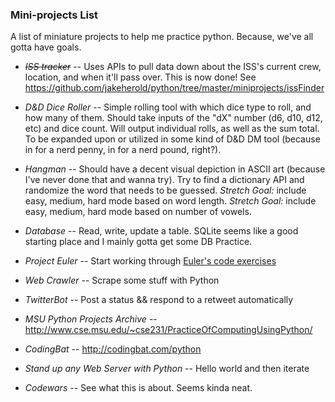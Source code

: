 ### Mini-projects List

A list of miniature projects to help me practice python. Because, we've all gotta have goals. 

* ~~*ISS tracker*~~  --  Uses APIs to pull data down about the ISS's current crew, location, and when it'll pass over. This is now done! See https://github.com/jakeherold/python/tree/master/miniprojects/issFinder

* *D&D Dice Roller*  --  Simple rolling tool with which dice type to roll, and how many of them. Should take inputs of the "dX" number (d6, d10, d12, etc) and dice count. Will output individual rolls, as well as the sum total. To be expanded upon or utilized in some kind of D&D DM tool (because in for a nerd penny, in for a nerd pound, right?).

* *Hangman*  --  Should have a decent visual depiction in ASCII art (because I've never done that and wanna try). Try to find a dictionary API and randomize the word that needs to be guessed.  *Stretch Goal:* include easy, medium, hard mode based on word length. *Stretch Goal:* include easy, medium, hard mode based on number of vowels.

* *Database*  --  Read, write, update a table. SQLite seems like a good starting place and I mainly gotta get some DB Practice. 

* *Project Euler*  --  Start working through [Euler's code exercises](https://projecteuler.net/ "That Project Euler Good-loud")

* *Web Crawler*  --  Scrape some stuff with Python

* *TwitterBot*  --  Post a status && respond to a retweet automatically

* *MSU Python Projects Archive*  --  http://www.cse.msu.edu/~cse231/PracticeOfComputingUsingPython/

* *CodingBat*  --  http://codingbat.com/python

* *Stand up any Web Server with Python*   --  Hello world and then iterate

* *Codewars*      --  See what this is about. Seems kinda neat. 